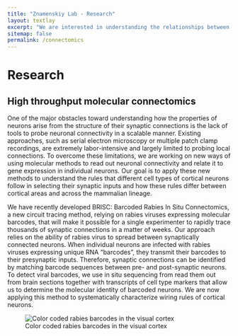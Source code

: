 ```yaml
---
title: "Znamenskiy Lab - Research"
layout: textlay
excerpt: "We are interested in understanding the relationships between gene expression, connectivity and function of cortical neurons."
sitemap: false
permalink: /connectomics
---
```

# Research

## High throughput molecular connectomics
One of the major obstacles toward understanding how the properties of neurons
arise from the structure of their synaptic connections is the lack of tools to
probe neuronal connectivity in a scalable manner. Existing approaches, such as
serial electron microscopy or multiple patch clamp recordings, are extremely
labor-intensive and largely limited to probing local connections. To overcome
these limitations, we are working on new ways of using molecular methods to
read out neuronal connectivity and relate it to gene expression in individual
neurons. Our goal is to apply these new methods to understand the rules that different
cell types of cortical neurons follow in selecting their synaptic inputs and how
these rules differ between cortical areas and across the mammalian lineage.


We have recently developed BRISC: Barcoded Rabies In Situ Connectomics, a new circuit tracing method, relying on rabies viruses expressing molecular barcodes, that will make it possible for a single experimenter to rapidly trace thousands of synaptic connections in a matter of weeks. Our approach relies on the ability of rabies virus to spread between synaptically connected neurons. When individual neurons are infected with rabies viruses expressing unique RNA “barcodes”, they transmit their barcodes to their presynaptic inputs. Therefore, synaptic connections can be identified by matching barcode sequences between pre- and post-synaptic neurons. To detect viral barcodes, we use in situ sequencing from read them out from brain sections together with transcripts of cell type markers that allow us to determine the molecular identity of barcoded neurons. We are now applying this method to systematically characterize wiring rules of cortical neurons. 

<figure class="figure text-center">
<img src="{{ site.url }}{{ site.baseurl }}/images/barcodes2.png" class="img-thumbnail w-50" alt="Color coded rabies barcodes in the visual cortex">
<figcaption class="figure-caption">Color coded rabies barcodes in the visual cortex</figcaption>
</figure>

